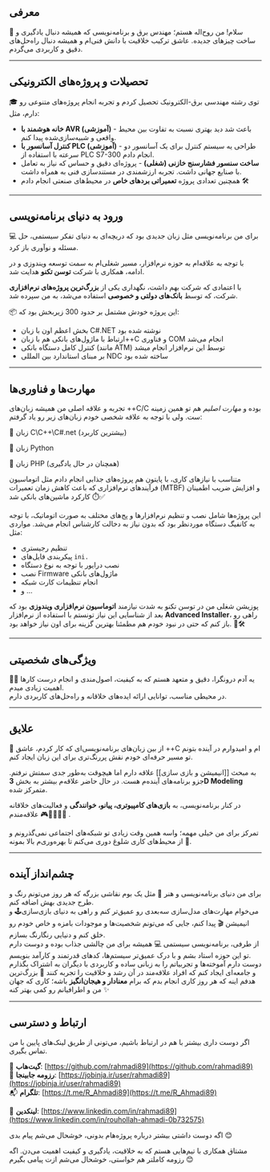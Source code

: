 
## معرفی
👋 سلام! من روح‌اله هستم؛ مهندس برق و برنامه‌نویسی که همیشه دنبال یادگیری و ساخت چیزهای جدیده. عاشق ترکیب خلاقیت با دانش فنی‌ام و همیشه دنبال راه‌حل‌های دقیق و کاربردی می‌گردم.

---
## تحصیلات و پروژه‌های الکترونیکی
🎓 توی رشته مهندسی برق-الکترونیک تحصیل کردم و تجربه انجام پروژه‌های متنوعی رو دارم، مثل:

 - **خانه هوشمند با AVR (آموزشی)** - باعث شد دید بهتری نسبت به تفاوت بین محیط واقعی و شبیه‌سازی‌شده پیدا کنم.
 - **کنترل آسانسور با PLC (آموزشی)**  - طراحی یه سیستم کنترل برای یک آسانسور دو سرعته با استفاده از PLC S7-300 انجام دادم.
 - **ساخت سنسور فشارسنج خازنی (شغلی)** - پروژه‌ای دقیق و حساس که نیاز به تعامل با صنایع جهانی داشت. تجربه ارزشمندی در مستندسازی فنی به همراه داشت.
 - همچنین تعدادی پروژه **تعمیراتی بردهای خاص** در محیط‌های صنعتی انجام دادم 🛠️
 
---
## ورود به دنیای برنامه‌نویسی

💻 برای من برنامه‌نویسی مثل زبان جدیدی بود که دریچه‌ای به دنیای تفکر سیستمی، حل مسئله و نوآوری باز کرد.

با توجه به علاقه‌ام به حوزه نرم‌افزار، مسیر شغلی‌ام به سمت توسعه ویندوزی و در ادامه، همکاری با شرکت **توسن تکنو** هدایت شد.

با اعتمادی که شرکت بهم داشت، نگهداری یکی از **بزرگ‌ترین پروژه‌های نرم‌افزاری** شرکت، که توسط **بانک‌های دولتی و خصوصی** استفاده می‌شد، به من سپرده شد.

📦 این پروژه خودش مشتمل بر حدود 300 زیربخش بود که:  
 - بخش اعظم اون با زبان C#.NET نوشته شده بود  
 - ارتباط با ماژول‌های بانکی هم با زبان++C و فناوری COM انجام می‌شد
 - کنترل کامل دستگاه بانکی (مانند ATM) توسط این نرم‌افزار انجام میشد
 - بر مبنای استاندارد بین المللی NDC ساخته شده بود
 
---
## مهارت‌ها و فناوری‌ها
تجربه و علاقه اصلی من همیشه زبان‌های ++C/C بوده و *مهارت اصلیم* هم تو همین زمینه ست. ولی با توجه به علاقه شخصی خودم زبان‌های زیر رو یاد گرفتم:  

🧠 زبان  C\C++\C#.net (بیشترین کاربرد)

🐍 زبان Python 

🐘 زبان  PHP (همچنان در حال یادگیری)


متناسب با نیازهای کاری، با پایتون هم پروژه‌های جذابی انجام دادم مثل اتوماسیون فرآیندهای نرم‌افزاری که باعث کاهش زمان تعمیرات (MTBF) و افزایش ضریب اطمینان کارکرد ماشین‌های بانکی شد ⏱️✅

این پروژه‌ها شامل نصب و تنظیم نرم‌افزار‌ها و پج‌های مختلف به صورت اتوماتیک، با توجه به کانفیگ دستگاه موردنظر بود که بدون نیاز به دخالت کارشناس انجام می‌شد. مواردی مثل: 
- تنظیم رجیستری 
- پیکربندی فایل‌های `ini.`
- نصب درایور با توجه به نوع دستگاه
- نصب Firmware ماژول‌های بانکی
- انجام تنظیمات کارت شبکه
- و ...

پوزیشن شغلی من در توسن تکنو به شدت نیازمند **اتوماسیون نرم‌افزاری ویندوزی** بود که بعد از شناسایی این نیاز تونستم با استفاده از نرم‌افزار **Advanced Installer**، راهی رو باز کنم که حتی در نبود خودم هم مطمئنا بهترین گزینه برای اون نیاز خواهد بود. 💼🛠️

---
## ویژگی‌های شخصیتی
🧘‍♂️ یه آدم درونگرا، دقیق و متعهد هستم که به کیفیت، اصول‌مندی و انجام درست کارها اهمیت زیادی میدم.  
در محیطی مناسب، توانایی ارائه ایده‌های خلاقانه و راه‌حل‌های کاربردی دارم.

---
## علایق
💖 از بین زبان‌های برنامه‌نویسی‌ای که کار کردم، عاشق ++C ام و امیدوارم در آینده بتونم تو مسیر حرفه‌ای خودم نقش پررنگ‌تری برای این زبان ایجاد کنم.

به مبحث [[انیمیشن و بازی سازی]] علاقه دارم اما هیچوقت به‌طور جدی سمتش نرفتم. جزو برنامه‌های آینده‌م هست. در حال حاضر علاقه‌م بیشتر به بخش **3D Modeling** متمرکز شده.

در کنار برنامه‌نویسی، به **بازی‌های کامپیوتری، پیانو، خوانندگی** و فعالیت‌های خلاقانه علاقه‌مندم 🎮🎹🎤👨‍💻 .

تمرکز برای من خیلی مهمه؛ واسه همین وقت زیادی تو شبکه‌های اجتماعی نمی‌گذرونم و از محیط‌های کاری شلوغ دوری می‌کنم تا بهره‌وری‌م بالا بمونه 🚷.

---
## چشم‌انداز آینده

برای من دنیای برنامه‌نویسی و هنر 🎨 مثل یک بوم نقاشی بزرگه که هر روز می‌تونم رنگ و طرح جدیدی بهش اضافه کنم.  
می‌خوام مهارت‌های مدل‌سازی سه‌بعدی رو عمیق‌تر کنم و راهی به دنیای بازی‌سازی🕹️ و انیمیشن 🎬 پیدا کنم، جایی که می‌تونم شخصیت‌ها و موجودات بامزه و خاص خودم رو خلق کنم و دنیایی رنگارنگ بسازم.  
از طرفی، برنامه‌نویسی سیستمی 💻 همیشه برای من چالشی جذاب بوده و دوست دارم تو این حوزه استاد بشم و با درک عمیق‌تر سیستم‌ها، کدهای قدرتمند و کارآمد بنویسم.  
دوست دارم آموخته‌ها و تجربیاتم را به زبانی ساده و کاربردی با دیگران به اشتراک بگذارم و جامعه‌ای ایجاد کنم که افراد علاقه‌مند در آن رشد و خلاقیت را تجربه کنند 🌱
بزرگ‌ترین هدفم اینه که هر روز کاری انجام بدم که برام **معنادار و هیجان‌انگیز** باشه؛ کاری که جهان من و اطرافیانم رو کمی بهتر کنه ✨

---
## ارتباط و دسترسی
اگر دوست داری بیشتر با هم در ارتباط باشیم، می‌تونی از طریق لینک‌های پایین با من تماس بگیری.

🔗 **گیت‌هاب**: [https://github.com/rahmadi89](https://github.com/rahmadi89)  
📎 **رزومه جابینجا**: [https://jobinja.ir/user/rahmadi89](https://jobinja.ir/user/rahmadi89)  
📬 **تلگرام**: [https://t.me/R_Ahmadi89](https://t.me/R_Ahmadi89)

💼 **لینکدین**: [https://www.linkedin.com/in/rahmadi89](https://www.linkedin.com/in/rouhollah-ahmadi-0b732575)

اگه دوست داشتی بیشتر درباره پروژه‌هام بدونی، خوشحال می‌شم پیام بدی 😊

مشتاق همکاری با تیم‌هایی هستم که به خلاقیت، یادگیری و کیفیت اهمیت می‌دن. اگه رزومه کاملتر هم خواستی،
 خوشحال می‌شم ازت پیامی بگیرم 😊
 